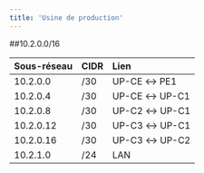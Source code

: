```yaml
---
title: 'Usine de production'
---
```


##10.2.0.0/16

|  Sous-réseau  |  CIDR  |  Lien  |
|  :-----          |  :-----          |  :-----          |
|  10.2.0.0 |  /30 |  UP-CE ↔ PE1 |
|  10.2.0.4 |  /30 |  UP-CE ↔ UP-C1 |
|  10.2.0.8 |  /30 |  UP-C2 ↔ UP-C1 |
|  10.2.0.12 |  /30 |  UP-C3 ↔ UP-C1 |
|  10.2.0.16 |  /30 |  UP-C3 ↔ UP-C2 |
|  10.2.1.0 |  /24 |  LAN |